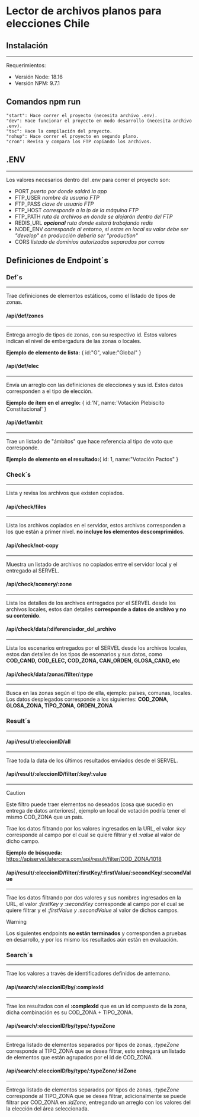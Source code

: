# Lector de archivos planos para elecciones Chile

## Instalación

----
Requerimientos:

- Versión Node: 18.16
- Versión NPM: 9.7.1

## Comandos npm run

    "start": Hace correr el proyecto (necesita archivo .env).
    "dev": Hace funcionar el proyecto en modo desarrollo (necesita archivo .env).
    "tsc": Hace la compilación del proyecto.
    "nohup": Hace correr el proyecto en segundo plano.
    "cron": Revisa y compara los FTP copiando los archivos.

## .ENV

----
Los valores necesarios dentro del .env para correr el proyecto son:

- PORT      *puerto por donde saldrá la app*
- FTP_USER  *nombre de usuario FTP*
- FTP_PASS  *clave de usuario FTP*
- FTP_HOST  *corresponde a la ip de la máquina FTP*
- FTP_PATH  *ruta de archivos en donde se alojarán dentro del FTP*
- REDIS_URL ***opcional** ruta donde estará trabajando redis*
- NODE_ENV  *corresponde al entorno, si estas en local su valor debe ser "develop" en producción debería ser "production"*
- CORS      *listado de dominios autorizados separados por comas*

## Definiciones de Endpoint´s

### Def´s

----
Trae definiciones de elementos estáticos, como el listado de tipos de zonas.

#### /api/def/zones

----
Entrega arreglo de tipos de zonas, con su respectivo id. Estos valores indican el nivel de embergadura de las zonas o locales.

**Ejemplo de elemento de lista:** { id:"G", value:"Global" }

#### /api/def/elec

----
Envía un arreglo con las definiciones de elecciones y sus id. Estos datos corresponden a el tipo de elección.

**Ejemplo de ítem en el arreglo:** { id:'N', name:'Votación Plebiscito Constitucional' }

#### /api/def/ambit

----
Trae un listado de "ámbitos" que hace referencia al tipo de voto que corresponde.

**Ejemplo de elemento en el resultado:**{ id: 1, name:"Votación Pactos" }

### Check´s

----
Lista y revisa los archivos que existen copiados.

#### /api/check/files

----
Lista los archivos copiados en el servidor, estos archivos corresponden a los que están a primer nivel. **no incluye los elementos descomprimidos**.

#### /api/check/not-copy

----
Muestra un listado de archivos no copiados entre el servidor local y el entregado al SERVEL.

#### /api/check/scenery/:zone

----
Lista los detalles de los archivos entregados por el SERVEL desde los archivos locales, estos dan detalles **corresponde a datos de archivo y no su contenido**.

#### /api/check/data/:diferenciador_del_archivo

----
Lista los escenarios entregados por el SERVEL desde los archivos locales, estos dan detalles de los tipos de escenarios y sus datos, como **COD_CAND, COD_ELEC, COD_ZONA, CAN_ORDEN, GLOSA_CAND, etc**

#### /api/check/data/zonas/filter/:type

----
Busca en las zonas según el tipo de ella, ejemplo: países, comunas, locales. Los datos desplegados corresponde a los siguientes: **COD_ZONA, GLOSA_ZONA, TIPO_ZONA, ORDEN_ZONA**

### Result´s

----

#### /api/result/:eleccionID/all

----
Trae toda la data de los últimos resultados enviados desde el SERVEL.

#### /api/result/:eleccionID/filter/:key/:value

----
>[!CAUTION]
>Este filtro puede traer elementos no deseados (cosa que sucedio en entrega de datos anteriores), ejemplo un local de votación podría tener el mismo COD_ZONA que un país.

Trae los datos filtrando por los valores ingresados en la URL, el valor *:key*
corresponde al campo por el cual se quiere filtrar y el *:value* al valor de dicho campo.

**Ejemplo de búsqueda:** <https://apiservel.latercera.com/api/result/filter/COD_ZONA/1018>

#### /api/result/:eleccionID/filter/:firstKey/:firstValue/:secondKey/:secondValue

----
Trae los datos filtrando por dos valores y sus nombres ingresados en la URL, el valor *:firstKey y :secondKey* corresponde al campo por el cual se quiere filtrar y el *:firstValue y :secondValue* al valor de dichos campos.

>[!WARNING]
>Los siguientes endpoints **no están terminados** y corresponden a pruebas en desarrollo, y por los mismo los resultados aún están en evaluación.

### Search´s

----
Trae los valores a través de identificadores definidos de antemano.

#### /api/search/:eleccionID/by/:complexId

----
Trae los resultados con el **:complexId** que es un id compuesto de la zona, dicha combinación es su COD_ZONA + TIPO_ZONA.

#### /api/search/:eleccionID/by/type/:typeZone

----
Entrega listado de elementos separados por tipos de zonas, *:typeZone* corresponde al TIPO_ZONA que se desea filtrar, esto entregará un listado de elementos que están agrupados por el id de COD_ZONA.

#### /api/search/:eleccionID/by/type/:typeZone/:idZone

----
Entrega listado de elementos separados por tipos de zonas, *:typeZone* corresponde al TIPO_ZONA que se desea filtrar, adicionalmente se puede filtrar por COD_ZONA en *:idZone*, entregando un arreglo con los valores del la elección del área seleccionada.
